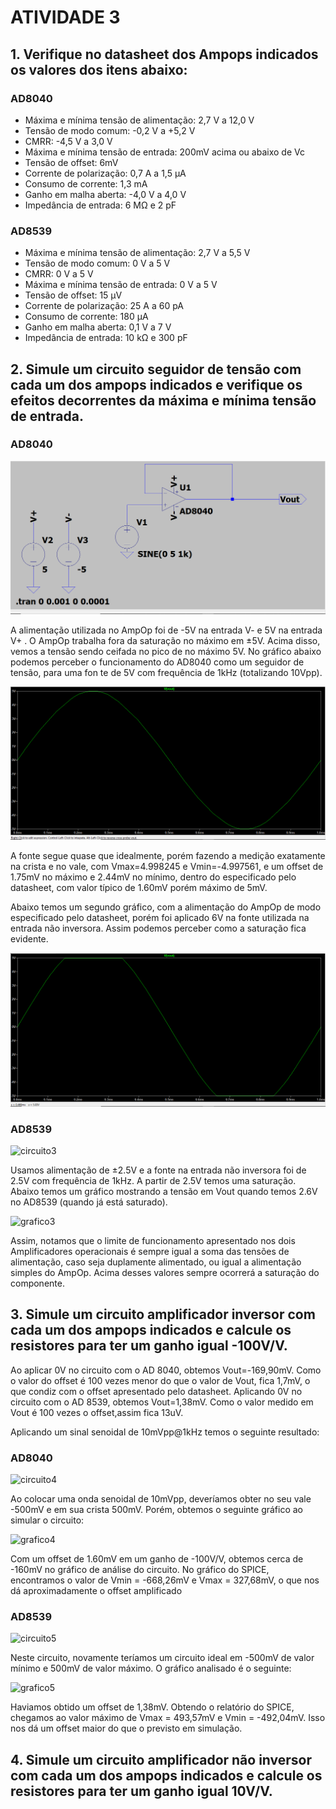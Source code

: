# ATIVIDADE 3

## 1. Verifique no datasheet dos Ampops indicados os valores dos itens abaixo:

### AD8040

+ Máxima e mínima tensão de alimentação: 2,7 V a 12,0 V
+ Tensão de modo comum: -0,2 V a +5,2 V
+ CMRR: -4,5 V a 3,0 V
+ Máxima e mínima tensão de entrada: 200mV acima ou abaixo de Vc
+ Tensão de offset: 6mV
+ Corrente de polarização: 0,7 A a 1,5 µA
+ Consumo de corrente: 1,3 mA
+ Ganho em malha aberta: -4,0 V a 4,0 V
+ Impedância de entrada: 6 MΩ e 2 pF

### AD8539

+ Máxima e mínima tensão de alimentação: 2,7 V a 5,5 V
+ Tensão de modo comum: 0 V a 5 V
+ CMRR: 0 V a 5 V
+ Máxima e mínima tensão de entrada: 0 V a 5 V
+ Tensão de offset: 15 µV
+ Corrente de polarização: 25 A a 60 pA
+ Consumo de corrente: 180 µA
+ Ganho em malha aberta: 0,1 V a 7 V
+ Impedância de entrada: 10 kΩ e 300 pF

## 2. Simule um circuito seguidor de tensão com cada um dos ampops indicados e verifique os efeitos decorrentes da máxima e mínima tensão de entrada. 

### AD8040

![circuito1](https://github.com/Julialcomelli/ELN22104_2020_2/blob/prof-lohmann-Alunos_01/Julia/quest%C3%A3o%202%20-%20AD8040%20sem%20satura%C3%A7%C3%A3o%20circuito.png)

A alimentação utilizada no AmpOp foi de -5V na entrada V- e 5V na entrada V+ . O AmpOp trabalha fora da saturação no máximo em ±5V. Acima disso, vemos a tensão sendo ceifada no pico de no máximo 5V. No gráfico abaixo podemos perceber o funcionamento do AD8040 como um seguidor de tensão, para uma fon te de 5V com frequência de 1kHz (totalizando 10Vpp).

![grafico1](https://github.com/Julialcomelli/ELN22104_2020_2/blob/prof-lohmann-Alunos_01/Julia/quest%C3%A3o%202%20-%20AD8040%20sem%20satura%C3%A7%C3%A3o%20grafico.png)

A fonte segue quase que idealmente, porém fazendo a medição exatamente na crista e no vale, com Vmax=4.998245 e Vmin=-4.997561, e um offset de 1.75mV no máximo e 2.44mV no mínimo, dentro do especificado pelo datasheet, com valor típico de 1.60mV porém máximo de 5mV.

Abaixo temos um segundo gráfico, com a alimentação do AmpOp de modo especificado pelo datasheet, porém foi aplicado 6V na fonte utilizada na entrada não inversora. Assim podemos perceber como a saturação fica evidente.

![grafico2](https://github.com/Julialcomelli/ELN22104_2020_2/blob/prof-lohmann-Alunos_01/Julia/quest%C3%A3o%202%20-%20AD8040%20com%20satura%C3%A7%C3%A3o%20grafico.png)

### AD8539 

![circuito3](https://github.com/Julialcomelli/ELN22104_2020_2/blob/prof-lohmann-Alunos_01/Julia/quest%C3%A3o%202%20-%20AD8539%20circuito.png)

Usamos alimentação de ±2.5V e a fonte na entrada não inversora foi de 2.5V com frequência de 1kHz. A partir de 2.5V temos uma saturação. Abaixo temos um gráfico mostrando a tensão em Vout quando temos 2.6V no AD8539 (quando já está saturado).

![grafico3](https://github.com/Julialcomelli/ELN22104_2020_2/blob/prof-lohmann-Alunos_01/Julia/quest%C3%A3o%202%20-%20AD8539%20grafico.png)

Assim, notamos que o limite de funcionamento apresentado nos dois Amplificadores operacionais é sempre igual a soma das tensões de alimentação, caso seja duplamente alimentado, ou igual a alimentação simples do AmpOp. Acima desses valores sempre ocorrerá a saturação do componente.

## 3. Simule um circuito amplificador inversor com cada um dos ampops indicados e calcule os resistores para ter um ganho igual -100V/V.

Ao aplicar 0V no circuito com o AD 8040, obtemos Vout=-169,90mV. Como o valor do offset é 100 vezes menor do que o valor de Vout, fica 1,7mV, o que condiz com o offset apresentado pelo datasheet. Aplicando 0V no circuito com o AD 8539, obtemos Vout=1,38mV. Como o valor medido em Vout é 100 vezes o offset,assim fica 13uV.

Aplicando um sinal senoidal de 10mVpp@1kHz temos o seguinte resultado:

### AD8040

![circuito4](https://github.com/Julialcomelli/ELN22104_2020_2/blob/prof-lohmann-Alunos_01/Julia/quest%C3%A3o%203%20-%20AD8040%20circuito.png)

Ao colocar uma onda senoidal de 10mVpp, deveríamos obter no seu vale -500mV e em sua crista 500mV. Porém, obtemos o seguinte gráfico ao simular o circuito:

![grafico4](https://github.com/Julialcomelli/ELN22104_2020_2/blob/prof-lohmann-Alunos_01/Julia/quest%C3%A3o%203%20-%20AD8040%20grafico.png)

Com um offset de 1.60mV em um ganho de -100V/V, obtemos cerca de -160mV no gráfico de análise do circuito. No gráfico do SPICE, encontramos o valor de Vmin = -668,26mV e Vmax = 327,68mV, o que nos dá aproximadamente o offset amplificado

### AD8539

![circuito5](https://github.com/Julialcomelli/ELN22104_2020_2/blob/prof-lohmann-Alunos_01/Julia/quest%C3%A3o%203%20-%20AD8539%20circuito.png)

Neste circuito, novamente teríamos um circuito ideal em -500mV de valor mínimo e 500mV de valor máximo. O gráfico analisado é o seguinte:

![grafico5](https://github.com/Julialcomelli/ELN22104_2020_2/blob/prof-lohmann-Alunos_01/Julia/quest%C3%A3o%203%20-%20AD8539%20grafico.png)

Haviamos obtido um offset de 1,38mV. Obtendo o relatório do SPICE, chegamos ao valor máximo de Vmax = 493,57mV e Vmin = -492,04mV. Isso nos dá um offset maior do que o previsto em simulação. 

## 4. Simule um circuito amplificador não inversor com cada um dos ampops indicados e calcule os resistores para ter um ganho igual 10V/V.

